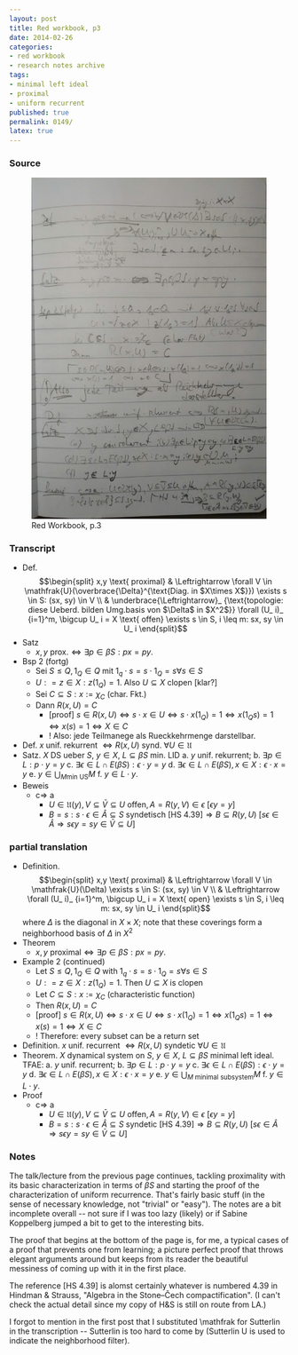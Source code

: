 ```yaml
---
layout: post
title: Red workbook, p3
date: 2014-02-26
categories:
- red workbook
- research notes archive
tags:
- minimal left ideal
- proximal
- uniform recurrent
published: true
permalink: 0149/
latex: true
---
```


### Source

<figure>
  <a href="/assets/2014/red_workbook-p3.jpg">
    <img alt="red workbook, p3" src="/assets/2014/red_workbook-p3.jpg"/>
  </a>
  <figcaption>
    Red Workbook, p.3
  </figcaption>
</figure>

### Transcript

* Def.
  $$\begin{split} x,y \text{ proximal} & \Leftrightarrow \forall V \in \mathfrak{U}(\overbrace{\Delta}^{\text{Diag. in $X\times X$}}) \exists s \in S: (sx, sy) \in V \\ & \underbrace{\Leftrightarrow}_ {\text{topologie: diese Ueberd. bilden Umg.basis von $\Delta$ in $X^2$}} \forall (U_ i)_ {i=1}^m, \bigcup U_ i = X \text{ offen} \exists s \in S, i \leq m: sx, sy \in U_ i \end{split}$$
* Satz
  * $x,y \text{ prox.} \Leftrightarrow \exists p \in \beta S: px = py$.
* Bsp 2 (fortg)
  * Sei $S\leq Q, 1_ Q \in Q$ mit $1_ q \cdot s = s \cdot 1_ Q = s \forall s \in S$
  * $U: = { z \in X: z(1_ Q) = 1}$. Also $U\subseteq X$ clopen [klar?]
  * Sei $C\subseteq S: x:= \chi_ C$ (char. Fkt.)
  * Dann $R(x,U) = C$
    * [proof] $s\in R(x,U) \Leftrightarrow s \cdot x \in U \Leftrightarrow s \cdot x (1_ Q) = 1 \Leftrightarrow x(1_ Q s) = 1 \Leftrightarrow x(s) = 1 \Leftrightarrow X \in C$
    * ! Also: jede Teilmanege als Rueckkehrmenge darstellbar.
* Def. $x$ unif. rekurrent $\Leftrightarrow R(x,U) \text{ synd. } \forall U \in \mathfrak{U}$
* Satz. $X$ DS ueber $S$, $y\in X$, $L\subseteq \beta S$ min. LID
  a. $y$ unif. rekurrent;
  b. $\exists p \in L: p\cdot y = y$
  c. $\exists \epsilon \in L\cap E(\beta S): \epsilon \cdot y = y$
  d. $\exists \epsilon \in L \cap E(\beta S), x\in X: \epsilon \cdot x = y$
  e. $y\in \bigcup_ {M \text{min US}} M$
  f. $y \in L \cdot y$.
* Beweis
  * c=> a
    * $U \in \mathfrak{U}(y), V\subseteq \bar{V} \subseteq U \text{ offen}, A=R(y,V) \in \epsilon$ [$\epsilon y = y$]
    * $B = {s: s\cdot \epsilon \in \hat{A}} \subseteq S \text{ syndetisch [HS 4.39]} \Rightarrow B \subseteq R(y,U)$ [$s \epsilon \in \hat{A} \Rightarrow s\epsilon y = s y \in \bar{V} \subseteq U$]

### partial translation

* Definition.
  $$\begin{split} x,y \text{ proximal} & \Leftrightarrow \forall V \in \mathfrak{U}(\Delta) \exists s \in S: (sx, sy) \in V \\ & \Leftrightarrow \forall (U_ i)_ {i=1}^m, \bigcup U_ i = X \text{ open} \exists s \in S, i \leq m: sx, sy \in U_ i \end{split}$$
  where $\Delta$ is the diagonal in $X\times X$; note that these coverings form a neighborhood basis of $\Delta$ in $X^2$
* Theorem
  * $x,y \text{ proximal} \Leftrightarrow \exists p \in \beta S: px = py$.
* Example 2 (continued)
  * Let $S\leq Q, 1_ Q \in Q$ with $1_ q \cdot s = s \cdot 1_ Q = s \forall s \in S$
  * $U: = { z \in X: z(1_ Q) = 1}$. Then $U\subseteq X$ is clopen
  * Let $C\subseteq S: x:= \chi_ C$ (characteristic function)
  * Then $R(x,U) = C$
  * [proof] $s\in R(x,U) \Leftrightarrow s \cdot x \in U \Leftrightarrow s \cdot x (1_ Q) = 1 \Leftrightarrow x(1_ Q s) = 1 \Leftrightarrow x(s) = 1 \Leftrightarrow X \in C$
  * ! Therefore: every subset can be a return set
* Definition. $x$ unif. recurrent $\Leftrightarrow R(x,U) \text{ syndetic } \forall U \in \mathfrak{U}$
* Theorem. $X$ dynamical system on $S$, $y\in X$, $L\subseteq \beta S$ minimal left ideal. TFAE:
  a. $y$ unif. recurrent;
  b. $\exists p \in L: p\cdot y = y$
  c. $\exists \epsilon \in L\cap E(\beta S): \epsilon \cdot y = y$
  d. $\exists \epsilon \in L \cap E(\beta S), x\in X: \epsilon \cdot x = y$
  e. $y\in \bigcup_ {M \text{ minimal subsystem}} M$
  f. $y \in L \cdot y$.
* Proof
  * c=> a
    * $U \in \mathfrak{U}(y), V\subseteq \bar{V} \subseteq U \text{ offen}, A=R(y,V) \in \epsilon$ [$\epsilon y = y$]
    * $B = {s: s\cdot \epsilon \in \hat{A}} \subseteq S \text{ syndetic [HS 4.39]} \Rightarrow B \subseteq R(y,U)$ [$s \epsilon \in \hat{A} \Rightarrow s\epsilon y = s y \in \bar{V} \subseteq U$]

### Notes

The talk/lecture from the previous page continues, tackling proximality with its basic characterization in terms of $\beta S$ and starting the proof of the characterization of uniform recurrence. That's fairly basic stuff (in the sense of necessary knowledge, not "trivial" or "easy"). The notes are a bit incomplete overall -- not sure if I was too lazy (likely) or if Sabine Koppelberg jumped a bit to get to the interesting bits.

The proof that begins at the bottom of the page is, for me, a typical cases of a proof that prevents one from learning; a picture perfect proof that throws elegant arguments around but keeps from its reader the beautiful messiness of coming up with it in the first place.

The reference [HS 4.39] is alomst certainly whatever is numbered 4.39 in Hindman & Strauss, "Algebra in the Stone–Čech compactification". (I can't check the actual detail since my copy of H&S is still on route from LA.)

I forgot to mention in the first post that I substituted \mathfrak for Sutterlin in the transcription -- Sutterlin is too hard to come by (Sutterlin U is used to indicate the neighborhood filter).
